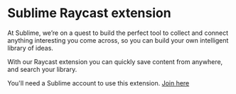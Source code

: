 # Sublime Raycast extension

At Sublime, we’re on a quest to build the perfect tool to collect and connect anything interesting you come across, so you can build your own intelligent library of ideas.

With our Raycast extension you can quickly save content from anywhere, and search your library.

You'll need a Sublime account to use this extension.
[Join here](https://sublime.app/join)
